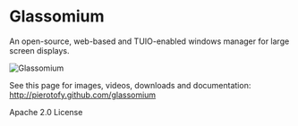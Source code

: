 Glassomium
==========

An open-source, web-based and TUIO-enabled windows manager for large screen displays.

![Glassomium](http://pierotofy.github.com/glassomium/screenshots/images/3.jpg)

See this page for images, videos, downloads and documentation: http://pierotofy.github.com/glassomium

Apache 2.0 License
